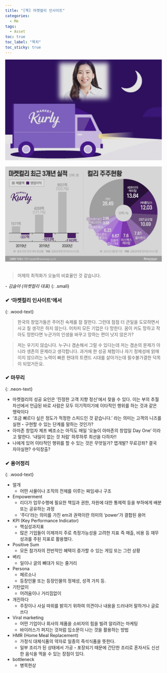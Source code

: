 ```yaml
---
title: "[책] 마켓컬리 인사이트"
categories:
  - Me
tags:
  - Asset
toc: true
toc_label: "목차"
toc_sticky: true
---
```


![](/assets/images/me/2021-05-02-me-book-marketKurlyInsight-1.png)
<br><br>
![](/assets/images/me/2021-05-02-me-book-marketKurlyInsight-2.png)
<br><br>

> 어제의 최적화가 오늘의 비효율인 것 같습니다.


<cite>- 김슬아 (마켓컬리 대표)</cite>
{: .small}

### ✔ ‘마켓컬리 인사이트’에서
{: .wood-text}

> 한국의 창업가들은 주어진 숙제를 참 잘한다.
> 그런데 점점 더 큰일을 도모하면서 사고 칠 생각은 하지 않는다.
> 어차피 모든 기업은 다 망한다.
> 꿈이 커도 망하고 작아도 망한다면 누군가의 인생을 바꾸고 망하는 편이 낫지 않은가?

> 저는 우기지 않습니다.
> 누구나 겸손해서 그럴 수 있다는데 저는 겸손의 문제가 아니라 생존의 문제라고 생각합니다.
> 과거에 한 성공 체험이나 자기 정체성에 얽매이지 않으려는 노력이 빠른 현대의 트랜드 시대를 살아가는데 필수불가결한 덕목이 되었거든요.


### ✔ 마무리
{: .neon-text}

- 마켓컬리의 성공 요인은 ‘진정한 고객 지향 정신’에서 찾을 수 있다. 이는 부의 추월차선에서 언급된 바로 사람은 모두 이기적이기에 이타적인 행위를 하는 것과 같은 맹락이다
- ‘조금 빠르다 싶은 정도가 적정한 스피드인 것 같습니다.’ 라는 의미는 고객의 니즈를 실현・구현할 수 있는 단계를 말하는 것인가?
- 아마존 창업자 제프 베조소는 아직도 매일 ‘오늘이 아마존의 창업일 Day One’ 이라고 말한다. ‘내일이 없는 것 처럼’ 하루하루 최선을 다하자!!
- 나에게 있어 이타적인 행위를 할 수 있는 것은 무엇일가? 앱개발? 무료강좌? 결국 자아실현? 수익창출?


### ✔ 용어정리
{: .wood-text}

- 얼개
  - 어떤 사물이나 조직의 전체를 이루는 짜임새나 구조
- Empowerment
  - 리더가 업무수행에 필요한 책임과 권한, 자원에 대한 통제력 등을 부하에게 배분 또는 공유하는 과정
  - ‘주다’라는 의미를 가진 em과 권력이란 의미의 ‘power’가 결합된 용어
- KPI (Key Performance Indicator)
  - 핵심성과지표
  - 많은 기업들이 이제까지 주로 측정가능성을 고려한 지표 즉 매출, 비용 등 재무성과를 주된 지표로 활용했다.
- Positive Sum
  - 모든 참가자의 전반적인 혜택이 증가할 수 있는 게임 또는 그런 상황
- 벼리
  - 일이나 글의 뼈대가 되는 줄거리
- Persona
  - 페르소나
  - 등장인물 또는 등장인물의 정체성, 성격 가치 등. 
- 기탄없이
  - 어려움이나 거리낌없이
- 개진하다
  - 주장이나 사실 따위를 밝히기 위하여 의견이나 내용을 드러내어 말하거나 글로 쓰다
- Viral marketing
  - 어떤 기업이나 회사의 제품을 소비자의 힘을 빌려 알리려는 마케팅
  - 바이러스가 퍼지는 것처럼 입소문이 나는 것을 활용하는 방법
- HMR (Home Meal Replacement)
  - 가정식 대체식품의 약자로 일종의 즉석식품을 뜻한다.
  - 일부 조리가 된 상태에서 가공・포장되기 때문에 간단한 조리로 혼자서도 신선한 음식을 먹을 수 있는 장점이 있다.
- bottleneck
  - 병목현상